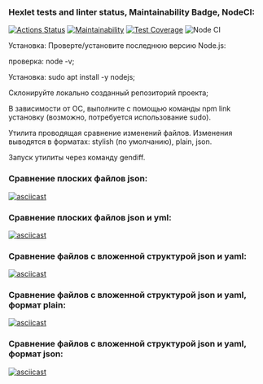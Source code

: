 ### Hexlet tests and linter status, Maintainability Badge, NodeCI:
[![Actions Status](https://github.com/OwlBob/backend-project-46/workflows/hexlet-check/badge.svg)](https://github.com/OwlBob/backend-project-46/actions) [![Maintainability](https://api.codeclimate.com/v1/badges/247122171225a83f6f7f/maintainability)](https://codeclimate.com/github/OwlBob/backend-project-46/maintainability)  [![Test Coverage](https://api.codeclimate.com/v1/badges/247122171225a83f6f7f/test_coverage)](https://codeclimate.com/github/OwlBob/backend-project-46/test_coverage)  ![Node CI](https://github.com/OwlBob/backend-project-46/actions/workflows/nodejs.yml/badge.svg)

Установка:
Проверте/установите последнюю версию Node.js:

проверка: node -v;

Установка: sudo apt install -y nodejs;

Склонируйте локально созданный репозиторий проекта;

В зависимости от ОС, выполните с помощью команды npm link установку
(возможно, потребуется использование sudo).

Утилита проводящая сравнение изменений файлов.
Изменения выводятся в форматах: stylish (по умолчанию), plain, json.

Запуск утилиты через команду gendiff.

### Сравнение плоских файлов json:
[![asciicast](https://asciinema.org/a/3yfTaYbPAbElp2WRavYVpCrpY.svg)](https://asciinema.org/a/3yfTaYbPAbElp2WRavYVpCrpY)

### Сравнение плоских файлов json и yml:
[![asciicast](https://asciinema.org/a/vw97apT03LRNTGD4AfD8MhYZp.svg)](https://asciinema.org/a/vw97apT03LRNTGD4AfD8MhYZp)

### Сравнение файлов с вложенной структурой json и yaml:
[![asciicast](https://asciinema.org/a/XgHq359QjMaGd8V70XbqIDU5r.svg)](https://asciinema.org/a/XgHq359QjMaGd8V70XbqIDU5r)

### Сравнение файлов с вложенной структурой json и yaml, формат plain:
[![asciicast](https://asciinema.org/a/gj0wwohuxla6XvSdOAnRHJCDQ.svg)](https://asciinema.org/a/gj0wwohuxla6XvSdOAnRHJCDQ)

### Сравнение файлов с вложенной структурой json и yaml, формат json:
[![asciicast](https://asciinema.org/a/Z2iy0gamrTe08lHXeILEiEqwC.svg)](https://asciinema.org/a/Z2iy0gamrTe08lHXeILEiEqwC)
